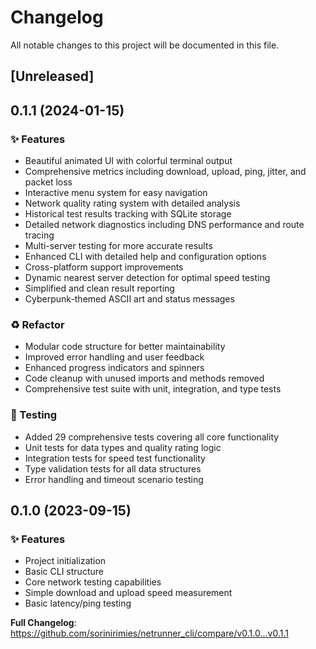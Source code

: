 # Changelog

All notable changes to this project will be documented in this file.

## [Unreleased]

## 0.1.1 (2024-01-15)

### ✨ Features
- Beautiful animated UI with colorful terminal output
- Comprehensive metrics including download, upload, ping, jitter, and packet loss
- Interactive menu system for easy navigation
- Network quality rating system with detailed analysis
- Historical test results tracking with SQLite storage
- Detailed network diagnostics including DNS performance and route tracing
- Multi-server testing for more accurate results
- Enhanced CLI with detailed help and configuration options
- Cross-platform support improvements
- Dynamic nearest server detection for optimal speed testing
- Simplified and clean result reporting
- Cyberpunk-themed ASCII art and status messages

### ♻️ Refactor
- Modular code structure for better maintainability
- Improved error handling and user feedback
- Enhanced progress indicators and spinners
- Code cleanup with unused imports and methods removed
- Comprehensive test suite with unit, integration, and type tests

### 🧪 Testing
- Added 29 comprehensive tests covering all core functionality
- Unit tests for data types and quality rating logic
- Integration tests for speed test functionality
- Type validation tests for all data structures
- Error handling and timeout scenario testing

## 0.1.0 (2023-09-15)

### ✨ Features
- Project initialization
- Basic CLI structure
- Core network testing capabilities
- Simple download and upload speed measurement
- Basic latency/ping testing

**Full Changelog**: https://github.com/sorinirimies/netrunner_cli/compare/v0.1.0...v0.1.1